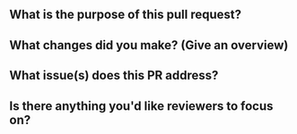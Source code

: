 <!--
    STOP!!! Before submitting a pull request that changes any source code, please open an issue explaining what you'd like to change first. Code changes are NOT accepted without an open issue.

    If you are only making documentation changes, you are welcome to continue without an issue.
-->

## What is the purpose of this pull request?

## What changes did you make? (Give an overview)

<!--
    The following is required for all code-related changes:

    - updated documentation
    - updated tests
-->

## What issue(s) does this PR address?

<!--
    Example:

    fixes #1234
    refs #567
-->

## Is there anything you'd like reviewers to focus on?
